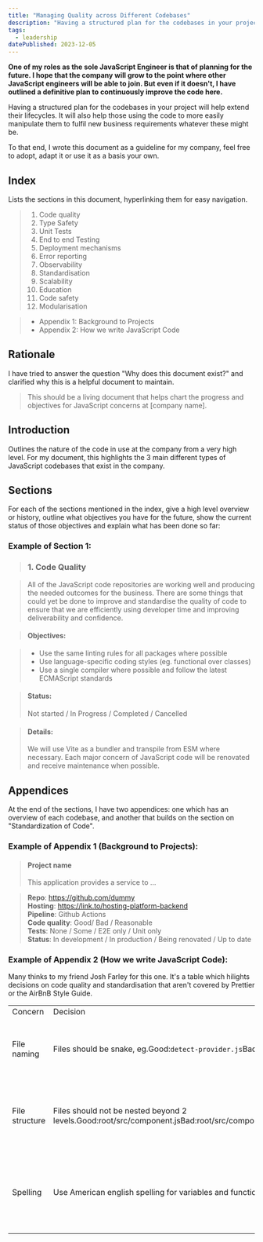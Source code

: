 ```yaml
---
title: "Managing Quality across Different Codebases"
description: "Having a structured plan for the codebases in your project will help keep them in good shape. I've written this document as a guideline of sorts, feel free to adopt it, adapt it or use it as a basis your own."
tags: 
  - leadership
datePublished: 2023-12-05
---
```

**One of my roles as the sole JavaScript Engineer is that of planning for the future. I hope that the company will grow to the point where other JavaScript engineers will be able to join. But even if it doesn't, I have outlined a definitive plan to continuously improve the code here.**

Having a structured plan for the codebases in your project will help extend their lifecycles. It will also help those using the code to more easily manipulate them to fulfil new business requirements whatever these might be. 

To that end, I wrote this document as a guideline for my company, feel free to adopt, adapt it or use it as a basis your own.

## Index

Lists the sections in this document, hyperlinking them for easy navigation.

> 1. Code quality
> 2. Type Safety
> 3. Unit Tests
> 4. End to end Testing
> 5. Deployment mechanisms
> 6. Error reporting
> 7. Observability
> 8. Standardisation
> 9. Scalability
> 10. Education
> 11. Code safety
> 12. Modularisation

> - Appendix 1: Background to Projects
> - Appendix 2: How we write JavaScript Code


## Rationale

I have tried to answer the question "Why does this document exist?" and clarified why this is a helpful document to maintain.

> This should be a living document that helps chart the progress and objectives for JavaScript concerns at [company name].

## Introduction

Outlines the nature of the code in use at the company from a very high level. For my document, this highlights the 3 main different types of JavaScript codebases that exist in the company.

## Sections

For each of the sections mentioned in the index, give a high level overview or history, outline what objectives you have for the future, show the current status of those objectives and explain what has been done so far:

### Example of Section 1:

> ### 1. Code Quality

> All of the JavaScript code repositories are working well and producing the needed outcomes for the business. There are some things that could yet be done to improve and standardise the quality of code to ensure that we are efficiently using developer time and improving deliverability and confidence.

> #### Objectives:

> - Use the same linting rules for all packages where possible
> - Use language-specific coding styles (eg. functional over classes)
> - Use a single compiler where possible and follow the latest ECMAScript standards


> #### Status:
> Not started / In Progress / Completed / Cancelled

> #### Details:
> We will use Vite as a bundler and transpile from ESM where necessary. Each major concern of JavaScript code will be renovated and receive maintenance when possible.

## Appendices

At the end of the sections, I have two appendices: one which has an overview of each codebase, and another that builds on the section on "Standardization of Code".

### Example of Appendix 1 (Background to Projects):

> #### Project name
> This application provides a service to ...

> **Repo**: https://github.com/dummy  
> **Hosting**: https://link.to/hosting-platform-backend  
> **Pipeline**: Github Actions  
> **Code quality**: Good/ Bad / Reasonable  
> **Tests**: None / Some / E2E only / Unit only  
> **Status**: In development / In production / Being renovated / Up to date

### Example of Appendix 2 (How we write JavaScript Code):

Many thinks to my friend Josh Farley for this one. It's a table which hilights decisions on code quality and standardisation that aren't covered by Prettier or the AirBnB Style Guide.

<div class="overflow-y-scroll">

|                |                                                                                                                          |                                                                            |
| -------------- | ------------------------------------------------------------------------------------------------------------------------ | -------------------------------------------------------------------------- |
| Concern        | Decision                                                                                                                 | Rational                                                                   |
| File naming    | Files should be snake, eg.Good:`detect-provider.js`Bad:`detectProvider.js`                                               | This makes files easier to scan quickly in the source view                 |
| File structure | Files should not be nested beyond 2 levels.Good:root/src/component.jsBad:root/src/components/utils/frontend/component.js | This makes it much easier to discover components and avoids duplication    |
| Spelling       | Use American english spelling for variables and function names                                                           | Simplifies code for non-native speakers. One standard is better than none. |

</div>